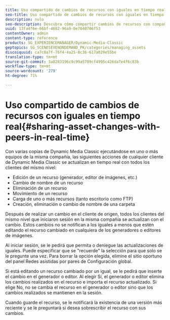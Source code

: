 ```yaml
---
title: Uso compartido de cambios de recursos con iguales en tiempo real
seo-title: Uso compartido de cambios de recursos con iguales en tiempo real
description: nulo
seo-description: Descubra cómo compartir cambios de recursos con compañeros en tiempo real.
uuid: 13fa4f6e-66bf-4682-96a9-0e7040706f53
contentOwner: admin
content-type: reference
products: SG_EXPERIENCEMANAGER/Dynamic-Media-Classic
geptopics: SG_SCENESEVENONDEMAND_PK/categories/managing_assets
discoiquuid: ca7c8a7f-76f4-4a25-8c36-617a029e55be
translation-type: tm+mt
source-git-commit: 3a8283196c9c99a5709cf4995c426da7e4f6c83b
workflow-type: tm+mt
source-wordcount: '279'
ht-degree: 71%

---
```



# Uso compartido de cambios de recursos con iguales en tiempo real{#sharing-asset-changes-with-peers-in-real-time}

Con varias copias de Dynamic Media Classic ejecutándose en uno o más equipos de la misma compañía, las siguientes acciones de cualquier cliente de Dynamic Media Classic se actualizan en tiempo real con todos los clientes del mismo nivel:

* Edición de un recurso (generador, editor de imágenes, etc.)
* Cambio de nombre de un recurso
* Eliminación de un recurso
* Movimiento de un recurso
* Carga de uno o más recursos (tanto escritorio como FTP)
* Creación, eliminación o cambio de nombre de una carpeta

Después de realizar un cambio en el cliente de origen, todos los clientes del mismo nivel que iniciaron sesión en la misma compañía se actualizan con el cambio. Estos cambios no se notifican a los iguales a menos que estén editando el recurso cambiado en cualquiera de los generadores o editores de imágenes.

Al iniciar sesión, se le pedirá que permita o deniegue las actualizaciones de iguales. Puede especificar que se &quot;recuerde&quot; la selección para que solo se le pregunte una vez. Para borrar la opción elegida, elimine el sitio oportuno del panel Redes asistidas por pares de Configuración global.

Si está editando un recurso cambiado por un igual, se le pedirá que inserte el cambio en el generador o editor. Al elegir Sí, el generador o editor elimina los cambios realizados en el recurso e importa el recurso actualizado. Si elige No, no se cambia el recurso en el generador o editor sino que los cambios realizados se mantienen en la sesión.

Cuando guarde el recurso, se le notificará la existencia de una versión más reciente y se le preguntará si desea sobrescribir el recurso con sus cambios.
